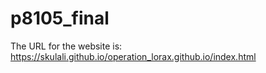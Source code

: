 # p8105_final

The URL for the website is: https://skulali.github.io/operation_lorax.github.io/index.html